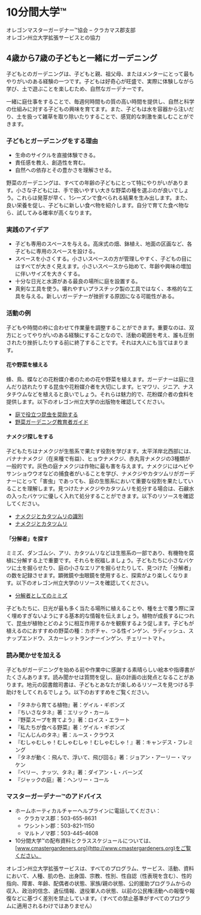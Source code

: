 # 10分間大学™

オレゴンマスターガーデナー™協会 – クラカマス郡支部  
オレゴン州立大学拡張サービスとの協力  

## 4歳から7歳の子どもと一緒にガーデニング

子どもとのガーデニングは、子どもと親、祖父母、またはメンターにとって最もやりがいのある経験の一つです。子どもは好奇心が旺盛で、実際に体験しながら学び、土で遊ぶことを楽しむため、自然なガーデナーです。

一緒に庭仕事をすることで、毎週何時間もの質の高い時間を提供し、自然と科学の仕組みに対する子どもの興味を育てます。また、子どもは水を容器から注いだり、土を扱って雑草を取り除いたりすることで、感覚的な刺激を楽しむことができます。

### 子どもとガーデニングをする理由
- 生命のサイクルを直接体験できる。  
- 責任感を教え、創造性を育む。  
- 自然への依存とその豊かさを理解させる。

野菜のガーデニングは、すべての年齢の子どもにとって特にやりがいがあります。小さな子どもには、手で扱いやすい大きな野菜の種を選ぶのが良いでしょう。これらは発芽が早く、1シーズンで食べられる結果を生み出します。また、良い栄養を促し、子どもに新しい食べ物を紹介します。自分で育てた食べ物なら、試してみる確率が高くなります。

### 実践のアイデア
- 子ども専用のスペースを与える。高床式の畑、鉢植え、地面の区画など、各子どもに専用のスペースを設ける。  
- スペースを小さくする。小さいスペースの方が管理しやすく、子どもの目にはすべてが大きく見えます。小さいスペースから始めて、年齢や興味の増加に伴いサイズを大きくする。  
- 十分な日光と水源がある最良の場所に庭を設置する。  
- 真剣な工具を使う。壊れやすいプラスチック製の工具ではなく、本格的な工具を与える。新しいガーデナーが挫折する原因になる可能性がある。

### 活動の例
子どもや時間の枠に合わせて作業量を調整することができます。重要なのは、双方にとってやりがいのある経験にすることなので、活動の範囲を考え、誰も圧倒されたり挫折したりする前に終了することです。それは大人にも当てはまります。

#### 花や野菜を植える
蜂、鳥、蝶などの花粉媒介者のための花や野菜を植えます。ガーデナーは庭に住んだり訪れたりする昆虫や花粉媒介者を大切にします。ヒマワリ、ジニア、ナスタチウムなどを植えると良いでしょう。それらは魅力的で、花粉媒介者の食料を提供します。以下のオレゴン州立大学の出版物を確認してください。  
- [庭で役立つ昆虫を奨励する](https://catalog.extension.oregonstate.edu/pnw550)  
- [野菜ガーデニング教育者ガイド](https://catalog.extension.oregonstate.edu/em9032)

#### ナメクジ探しをする
子どもたちはナメクジが生態系で果たす役割を学びます。太平洋岸北西部には、バナナナメクジ（在来種で有益）、ヒョウナメクジ、赤丸背ナメクジの3種類が一般的です。灰色の庭ナメクジは作物に最も害を与えます。ナメクジにはヘビやサンショウウオなどの捕食者がいることを学び、ナメクジやカタツムリがガーデナーにとって「害虫」であっても、庭の生態系において重要な役割を果たしていることを理解します。見つけたナメクジやカタツムリを処分する場合は、石鹸水の入ったバケツに優しく入れて処分することができます。以下のリソースを確認してください。  
- [ナメクジとカタツムリの識別](https://agsci.oregonstate.edu/slug-portal/identification)  
- [ナメクジとカタツムリ](https://www.oregon.gov/oda/shared/documents/publications/ippm/odaguidemolluscs2016forweb.pdf)

#### 「分解者」を探す
ミミズ、ダンゴムシ、アリ、カタツムリなどは生態系の一部であり、有機物を腐植に分解する上で重要です。それらを祝福しましょう。子どもたちに小さなバケツに土を掘らせたり、庭の小さなエリアを掘らせたりして、見つけた「分解者」の数を記録させます。顕微鏡や虫眼鏡を使用すると、探索がより楽しくなります。以下のオレゴン州立大学のリソースを確認してください。  
- [分解者としてのミミズ](https://lpi.oregonstate.edu/sites/lpi.oregonstate.edu/files/pdf/hyp/lessons-manuals/K12/K5/grade_three_worms_as_decomposers.pdf)

子どもたちに、日光が最も多く当たる場所に植えることや、種を土で覆う際に深く埋めすぎないようにする基本的な情報を伝えましょう。植物が成長するにつれて、昆虫が植物とどのように相互作用するかを観察するよう促します。子どもが植えるのにおすすめの野菜の種：カボチャ、つる性インゲン、ラディッシュ、スナップエンドウ、スカーレットランナーインゲン、チェリートマト。

### 読み聞かせを加える
子どもがガーデニングを始める前や作業中に感謝する素晴らしい絵本や指導書がたくさんあります。読み聞かせは質問を促し、庭の計画の出発点となることがあります。地元の図書館司書は、子どもとあなたが楽しめるリソースを見つける手助けをしてくれるでしょう。以下のおすすめをご覧ください。  
- 『タネから育てる植物』著：ゲイル・ギボンズ  
- 『ちいさなタネ』著：エリック・カール  
- 『野菜スープを育てよう』著：ロイス・エラート  
- 『私たちが食べる野菜』著：ゲイル・ギボンズ  
- 『にんじんのタネ』著：ルース・クラウス  
- 『むしゃむしゃ！むしゃむしゃ！むしゃむしゃ！』著：キャンデス・フレミング  
- 『タネが動く：飛んで、浮いて、飛び回る』著：ジョアン・アーリー・マッケン  
- 『ベリー、ナッツ、タネ』著：ダイアン・L・バーンズ  
- 『ジャックの庭』著：ヘンリー・コール  

### マスターガーデナー™のアドバイス
- ホームホーティカルチャーヘルプラインに電話してください：  
  - クラカマス郡：503-655-8631  
  - ワシントン郡：503-821-1150  
  - マルトノマ郡：503-445-4608  
- 10分間大学™の配布資料とクラススケジュールについては、[www.cmastergardeners.org](http://www.cmastergardeners.org)をご覧ください。

オレゴン州立大学拡張サービスは、すべてのプログラム、サービス、活動、資料において、人種、肌の色、出身国、宗教、性別、性自認（性表現を含む）、性的指向、障害、年齢、配偶者の状態、家族/親の状態、公的援助プログラムからの収入、政治的信念、遺伝情報、退役軍人の状態、以前の公民権活動への報復や報復などに基づく差別を禁止しています。（すべての禁止基準がすべてのプログラムに適用されるわけではありません）